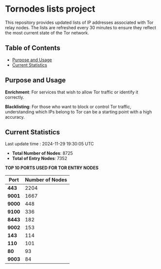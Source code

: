 # Tornodes lists project

This repository provides updated lists of IP addresses associated with Tor relay nodes. The lists are refreshed every 30 minutes to ensure they reflect the most current state of the Tor network.

## Table of Contents

- [Purpose and Usage](#purpose-and-usage)
- [Current Statistics](#current-statistics)


## Purpose and Usage

**Enrichment**: For services that wish to allow Tor traffic or identify it correctly.

**Blacklisting**: For those who want to block or control Tor traffic, understanding which IPs belong to Tor can be a starting point with a high accuracy.

## Current Statistics

Last update time : 2024-11-29 19:30:05 UTC

- **Total Number of Nodes**: 8725
- **Total of Entry Nodes**: 7352

**TOP 10 PORTS USED FOR TOR ENTRY NODES**

| **Port** | **Number of Nodes** |
|------|-----------------|
| **443**   | 2204  |
| **9001**   | 1667  |
| **9000**   | 448  |
| **9100**   | 336  |
| **8443**   | 182  |
| **9002**   | 153  |
| **143**   | 114  |
| **110**   | 101  |
| **80**   | 93  |
| **9003**   | 84  |

